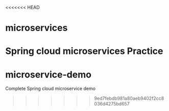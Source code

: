 <<<<<<< HEAD
# microservices
Spring cloud microservices Practice 
=======
# microservice-demo
Complete Spring cloud microservice demo
>>>>>>> 9ed7febdb981a80aeb9402f2cc8036d4275bd657
